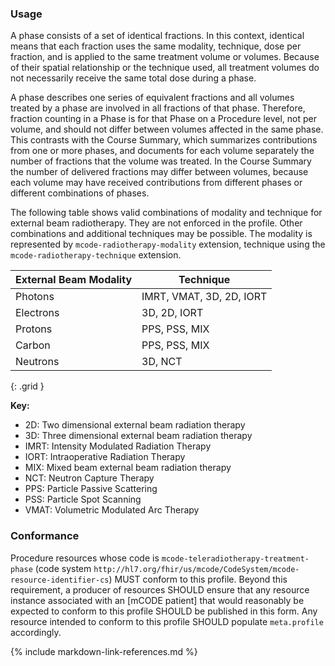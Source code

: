 
### Usage
A phase consists of a set of identical fractions. In this context, identical means that each fraction uses the same modality, technique, dose per fraction, and is applied to the same treatment volume or volumes. Because of their spatial relationship or the technique used, all treatment volumes do not necessarily receive the same total dose during a phase.

A phase describes one series of equivalent fractions and all volumes treated by a phase are involved in all fractions of that phase. Therefore, fraction counting in a Phase is for that Phase on a Procedure level, not per volume, and should not differ between volumes affected in the same phase. This contrasts with the Course Summary, which summarizes contributions from one or more phases, and documents for each volume separately the number of fractions that the volume was treated. In the Course Summary the number of delivered fractions may differ between volumes, because each volume may have received contributions from different phases or different combinations of phases.

The following table shows valid combinations of modality and technique for external beam radiotherapy. They are not enforced in the profile. Other combinations and additional techniques may be possible. The modality is represented by `mcode-radiotherapy-modality` extension, technique using the `mcode-radiotherapy-technique` extension.

| **External Beam Modality** | **Technique** |
| ------------------- | ------------------ |
| Photons  | IMRT, VMAT, 3D, 2D, IORT |
| Electrons| 3D, 2D, IORT |
| Protons  | PPS, PSS, MIX |
| Carbon   | PPS, PSS, MIX |
| Neutrons | 3D, NCT |
{: .grid }

**Key:**

* 2D: Two dimensional external beam radiation therapy 
* 3D: Three dimensional external beam radiation therapy 
* IMRT: Intensity Modulated Radiation Therapy
* IORT: Intraoperative Radiation Therapy
* MIX: Mixed beam external beam radiation therapy
* NCT: Neutron Capture Therapy
* PPS: Particle Passive Scattering
* PSS: Particle Spot Scanning
* VMAT: Volumetric Modulated Arc Therapy

### Conformance

Procedure resources whose code is `mcode-teleradiotherapy-treatment-phase` (code system `http://hl7.org/fhir/us/mcode/CodeSystem/mcode-resource-identifier-cs`) MUST conform to this profile. Beyond this requirement, a producer of resources SHOULD ensure that any resource instance associated with an [mCODE patient] that would reasonably be expected to conform to this profile SHOULD be published in this form. Any resource intended to conform to this profile SHOULD populate `meta.profile` accordingly.

{% include markdown-link-references.md %}